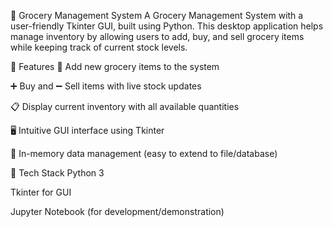 🛒 Grocery Management System 
A Grocery Management System with a user-friendly Tkinter GUI, built using Python. This desktop application helps manage inventory by allowing users to add, buy, and sell grocery items while keeping track of current stock levels.

📌 Features
🧾 Add new grocery items to the system

➕ Buy and ➖ Sell items with live stock updates

📋 Display current inventory with all available quantities

🖥️ Intuitive GUI interface using Tkinter

💾 In-memory data management (easy to extend to file/database)

🧰 Tech Stack
Python 3

Tkinter for GUI

Jupyter Notebook (for development/demonstration)
